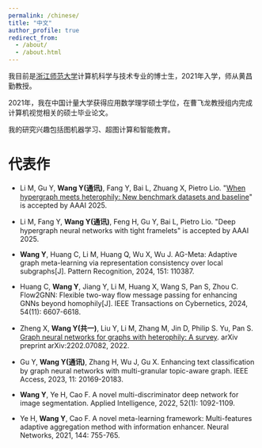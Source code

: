 ```yaml
---
permalink: /chinese/
title: "中文"
author_profile: true
redirect_from: 
  - /about/
  - /about.html
---
```


我目前是[浙江师范大学](https://www.zjnu.edu.cn/main.htm)计算机科学与技术专业的博士生，2021年入学，师从黄昌勤教授。

2021年，我在中国计量大学获得应用数学理学硕士学位，在曹飞龙教授组内完成计算机视觉相关的硕士毕业论文。

我的研究兴趣包括图机器学习、超图计算和智能教育。


# 代表作

* Li M, Gu Y, **Wang Y(通讯)**, Fang Y, Bai L, Zhuang X, Pietro Lio. "[When hypergraph meets heterophily: New benchmark datasets and baseline](https://github.com/kellysylvia77/HyperUFG)" is accepted by AAAI 2025. 

* Li M, Fang Y, **Wang Y(通讯)**, Feng H, Gu Y, Bai L, Pietro Lio. "Deep hypergraph neural networks with tight framelets" is accepted by AAAI 2025.

* **Wang Y**, Huang C, Li M, Huang Q, Wu X, Wu J. AG-Meta: Adaptive graph meta-learning via representation consistency over local subgraphs[J]. Pattern Recognition, 2024, 151: 110387. 

* Huang C, **Wang Y**, Jiang Y, Li M, Huang X, Wang S, Pan S, Zhou C. Flow2GNN: Flexible two-way flow message passing for enhancing GNNs beyond homophily[J]. IEEE Transactions on Cybernetics, 2024, 54(11): 6607-6618. 

* Zheng X, **Wang Y(共一)**, Liu Y, Li M, Zhang M, Jin D, Philip S. Yu, Pan S. [Graph neural networks for graphs with heterophily: A survey](https://arxiv.org/pdf/2202.07082). arXiv preprint arXiv:2202.07082, 2022. 

* Gu Y, **Wang Y(通讯)**, Zhang H, Wu J, Gu X. Enhancing text classification by graph neural networks with multi-granular topic-aware graph. IEEE Access, 2023, 11: 20169-20183.

* **Wang Y**, Ye H, Cao F. A novel multi-discriminator deep network for image segmentation. Applied Intelligence, 2022, 52(1): 1092-1109.

* Ye H, **Wang Y**, Cao F. A novel meta-learning framework: Multi-features adaptive aggregation method with information enhancer. Neural Networks, 2021, 144: 755-765.
